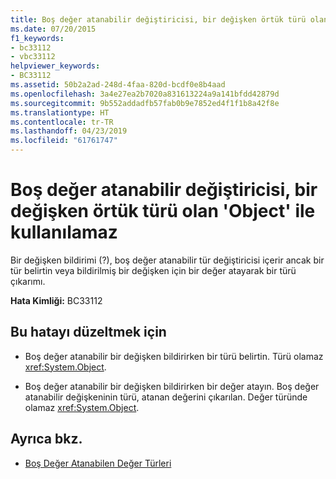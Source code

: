 ```yaml
---
title: Boş değer atanabilir değiştiricisi, bir değişken örtük türü olan 'Object' ile kullanılamaz
ms.date: 07/20/2015
f1_keywords:
- bc33112
- vbc33112
helpviewer_keywords:
- BC33112
ms.assetid: 50b2a2ad-248d-4faa-820d-bcdf0e8b4aad
ms.openlocfilehash: 3a4e27ea2b7020a831613224a9a141bfdd42879d
ms.sourcegitcommit: 9b552addadfb57fab0b9e7852ed4f1f1b8a42f8e
ms.translationtype: HT
ms.contentlocale: tr-TR
ms.lasthandoff: 04/23/2019
ms.locfileid: "61761747"
---
```

# <a name="nullable-modifier-cannot-be-used-with-a-variable-whose-implicit-type-is-object"></a>Boş değer atanabilir değiştiricisi, bir değişken örtük türü olan 'Object' ile kullanılamaz
Bir değişken bildirimi (?), boş değer atanabilir tür değiştiricisi içerir ancak bir tür belirtin veya bildirilmiş bir değişken için bir değer atayarak bir türü çıkarımı.  
  
 **Hata Kimliği:** BC33112  
  
## <a name="to-correct-this-error"></a>Bu hatayı düzeltmek için  
  
- Boş değer atanabilir bir değişken bildirirken bir türü belirtin. Türü olamaz <xref:System.Object>.  
  
- Boş değer atanabilir bir değişken bildirirken bir değer atayın. Boş değer atanabilir değişkeninin türü, atanan değerini çıkarılan. Değer türünde olamaz <xref:System.Object>.  
  
## <a name="see-also"></a>Ayrıca bkz.

- [Boş Değer Atanabilen Değer Türleri](../../visual-basic/programming-guide/language-features/data-types/nullable-value-types.md)
